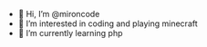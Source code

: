 - 👋 Hi, I’m @mironcode
- 👀 I’m interested in coding and playing minecraft
- 🌱 I’m currently learning php
  

<!---
mironcode/mironcode is a ✨ special ✨ repository because its `README.md` (this file) appears on your GitHub profile.
You can click the Preview link to take a look at your changes.
--->
